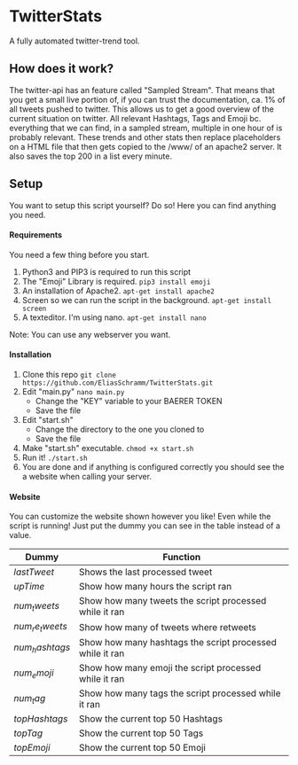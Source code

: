 # TwitterStats
 
A fully automated twitter-trend tool.

## How does it work?

The twitter-api has an feature called "Sampled Stream". That means that you get a small live portion of, if you can trust the documentation, ca. 1% of all tweets pushed to twitter. 
This allows us to get a good overview of the current situation on twitter. All relevant Hashtags, Tags and Emoji bc. everything that we can find, in a sampled stream, multiple in one hour of is probably relevant.
These trends and other stats then replace placeholders on a HTML file that then gets copied to the /www/ of an apache2 server. It also saves the top 200 in a list every minute.

## Setup

You want to setup this script yourself? Do so! Here you can find anything you need.

#### Requirements

You need a few thing before you start. <br>

1. Python3 and PIP3 is required to run this script <br>
2. The "Emoji" Library is required. ```pip3 install emoji```
3. An installation of Apache2. ```apt-get install apache2``` 
4. Screen so we can run the script in the background. ```apt-get install screen``` 
5. A texteditor. I'm using nano. ```apt-get install nano``` 

Note: You can use any webserver you want.

#### Installation

1. Clone this repo ```git clone https://github.com/EliasSchramm/TwitterStats.git```
2. Edit "main.py" ```nano main.py``` 
    - Change the "KEY" variable to your BAERER TOKEN
    - Save the file
3. Edit "start.sh"
    - Change the directory to the one you cloned to
    - Save the file
4. Make "start.sh" executable. ```chmod +x start.sh```
5. Run it! ```./start.sh```
6. You are done and if anything is configured correctly you should see the a website when calling your server.

#### Website

You can customize the website shown however you like! Even while the script is running! Just put the dummy you can see in the table instead of a value. 

| Dummy  | Function |
| ------------- | ------------- |
| $lastTweet$  | Shows the last processed tweet |
| $upTime$  | Show how many hours the script ran  |
| $num_tweets$  | Show how many tweets the script processed while it ran  |
| $num_re_tweets$  | Show how many of tweets where retweets  |
| $num_hashtags$  | Show how many hashtags the script processed while it ran  |
| $num_emoji$  | Show how many emoji the script processed while it ran  |
| $num_tag$  | Show how many tags the script processed while it ran  |
| $topHashtags$  | Show the current top 50 Hashtags  |
| $topTag$  | Show the current top 50 Tags  |
| $topEmoji$  | Show the current top 50 Emoji  |
     


    